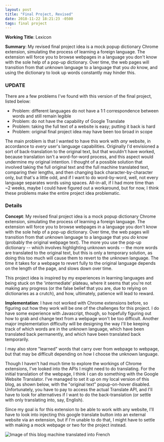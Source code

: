 ```yaml
---
layout: post
title: "Final Project, Revised"
date: 2018-11-22 18:21:23 -0500
tags: final project 
---
```

**Working Title**: Lexicon

**Summary**: My revised final project idea is a mock popup dictionary Chrome extension, simulating the process of learning a foreign language. The extension will force you to browse webpages in a language you don't know with the sole help of a pop-up dictionary. Over time, the web pages will transition from that unknown language to a language that you _do_ know, and using the dictionary to look up words constantly may hinder this.

### UPDATE

There are a few problems I've found with this version of the final project, listed below:
- Problem: different languages do not have a 1:1 correspondence between words and still remain legible
- Problem: do not have the capability of Google Translate
- Problem: taking the full text of a website is easy; putting it back is hard
- Problem: original final project idea may have been too broad in scope

The main problem is that I wanted to have this work with _any_ website, in accordance to _every_ user's language capabilities. Originally I'd envisioned a sort of back-translation to the original text, but that wouldn't have worked, because translation isn't a word-for-word process, and this aspect would undermine my original intention. I thought of a possible solution that involved taking the full original text and the full machine translated text, comparing their lengths, and then changing back character-by-character only, but that's a little odd, and if I want to do word-by-word, well, not every language separates words using spaces. All-in-all, if I had more time than ~2 weeks, maybe I could have figured out a workaround, but for now, I think these problems make the entire project idea problematic.

### Details

**Concept**:
My revised final project idea is a mock popup dictionary Chrome extension, simulating the process of learning a foreign language. The extension will force you to browse webpages in a language you don't know with the sole help of a pop-up dictionary. Over time, the web pages will transition from that unknown language to a language that you _do_ know (probably the original webpage text). The more you use the pop-up dictionary -- which involves highlighting unknown words -- the more words are translated to the original text, but this is only a temporary solution, as doing this too much will cause them to revert to the unknown language. The time it takes for a webpage to revert fully to the original language depends on the length of the page, and slows down over time.

This project idea is inspired by my experiences in learning languages and being stuck on the 'intermediate' plateau, where it seems that you're not making any progress (or the false belief that you are, due to relying on dictionaries as a crutch), and how, ultimately, patience will lead to reward.

**Implementation**:
I have not worked with Chrome extensions before, so figuring out how they work will be one of the challenges for this project. I do have some experience with Javascript, though, so hopefully figuring out how to grab and change text from a webpage won't be too difficult. Another major implementation difficulty will be designing the way I'll be keeping track of which words are in the unknown language, which have been translated back permanently, and which have been translated back temporarily.

I may also store "learned" words that carry over from webpage to webpage, but that may be difficult depending on how I choose the unknown language.

Though I haven't had much time to explore the workings of Chrome extensions, I've looked into the APIs I might need to do translating. For the initial translation of the webpage, I think I can do something with the Google Website Translator. I've managed to set it up on my local version of this blog, as shown below, with the "original text" popup-on-hover disabled. Unfortunately, you have to pay to access the actual Translate API, and I'll have to look for alternatives if I want to do the back-translation (or settle with only translating into, say, English).

Since my goal is for this extension to be able to work with any website, I'll have to look into injecting this google translate button into an external website via an extension, but if I'm unable to do that, I might have to settle with making a mock webpage or two for the project instead.

![Image of this blog machine translated into French]({{site.baseurl}}/images/translation.png)
